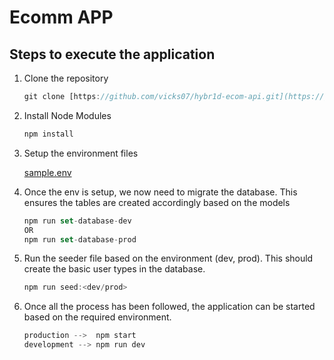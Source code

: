 # Ecomm APP

## Steps to execute the application
1. Clone the repository
    
    ```jsx
    git clone [https://github.com/vicks07/hybr1d-ecom-api.git](https://github.com/vicks07/hybr1d-ecom-api.git)
    ```
    
2. Install Node Modules

    ```jsx
    npm install
    ```

3. Setup the environment files

    [sample.env](https://s3-us-west-2.amazonaws.com/secure.notion-static.com/2c7224ef-c71d-416c-8583-4dbb8171c64f/sample.env)

4. Once the env is setup, we now need to migrate the database. This ensures the tables are created accordingly based on the models

    ```jsx
    npm run set-database-dev
    OR
    npm run set-database-prod
    ```

5. Run the seeder file based on the environment (dev, prod). This should create the basic user types in the database.

    ```jsx
    npm run seed:<dev/prod>
    ```

6. Once all the process has been followed, the application can be started based on the required environment.
    
    ```jsx
    production -->  npm start
    development --> npm run dev
    ```


